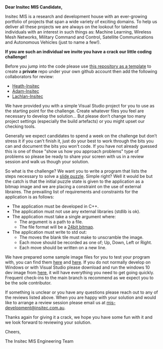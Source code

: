 **Dear Insitec MIS Candidate,**

Insitec MIS is a research and development house with an ever-growing portfolio of projects that span a wide variety of exciting domains. To help us deliver all these projects we are always on the lookout for talented individuals with an interest in such things as: Machine Learning, Wireless Mesh Networks, Military Command and Control, Satellite Communications and Autonomous Vehicles (just to name a few!).

**If you are such an individual we invite you have a crack our little coding challenge!**

Before you jump into the code please use [this repository as a template](https://github.com/Insitec-MIS/Puzzle-Challenge/generate) to create a **private** repo under your own github account then add the following collaborators for review:
 - [Heath-Insitec](https://github.com/Heath-Insitec)
 - [Adam-Insitec](https://github.com/Adam-Insitec)
 - [Lachlan-Insitec](https://github.com/Lachlan-Insitec)

We have provided you with a simple Visual Studio project for you to use as the starting point for the challenge. Create whatever files you feel are necessary to develop the solution... But please don’t change too many project settings (especially the build artefacts) or you might upset our checking tools.

Generally we expect candidates to spend a week on the challenge but don’t stress it if you can't finish it, just do your best to work through the bits you can and document the bits you won't code. If you have not already guessed this is one of those "show us how you approach problems" type of problems so please be ready to share your screen with us in a review session and walk us though your solution.

So what is the challenge? We want you to write a program that lists the steps necessary to solve a [slide puzzle](https://www.helpfulgames.com/subjects/brain-training/sliding-puzzle.html). Simple right? Well it would be but the catch is that the initial puzzle state is given to the application as a bitmap image and we are placing a constraint on the use of external libraires. The prevailing list of requirements and constraints for the application is as follows:

- The application must be developed in C++.
- The application must not use any external libraries (stdlib is ok).
- The application must take a single argument where:
  - The argument is a path to a file.
  - The file format will be a [24bit bitmap](https://en.wikipedia.org/wiki/BMP_file_format).
- The application must write to std out:
  - The moves the blank tile must make to unscramble the image.
  - Each move should be recorded as one of; Up, Down, Left or Right.
  - Each move should be written on a new line.

We have prepared some sample image files for you to test your program with, you can find them [here](https://raw.githubusercontent.com/Insitec-MIS/Sample-Puzzles/main/Sample_01.bmp) and [here](https://raw.githubusercontent.com/Insitec-MIS/Sample-Puzzles/main/Sample_02.bmp). If you do not normally develop on Windows or with Visual Studio please download and run the windows 10 dev image from [here](https://developer.microsoft.com/en-us/windows/downloads/virtual-machines/), it will have everything you need to get going quickly. Frequent check-ins to the main branch is recommend as we expect you to be the sole contributor.

If something is unclear or you have any questions please reach out to any of the reviews listed above. When you are happy with your solution and would like to arrange a review session please email us at <mis-development@insitec.com.au>.

Thanks again for giving it a crack, we hope you have some fun with it and we look forward to reviewing your solution.

Cheers,

   The Insitec MIS Engineering Team
